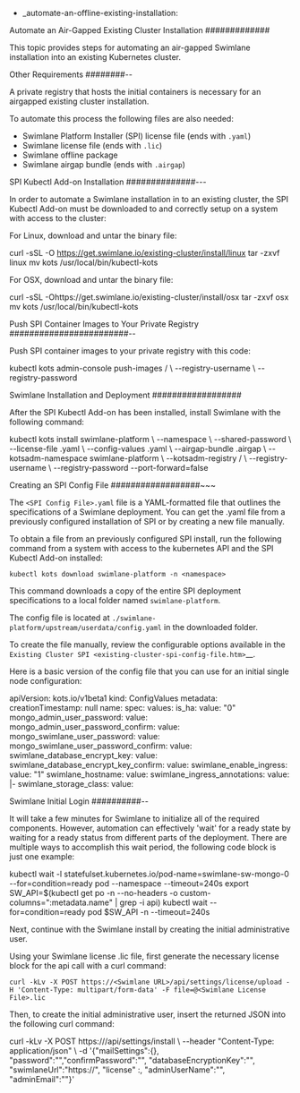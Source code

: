 - _automate-an-offline-existing-installation:

Automate an Air-Gapped Existing Cluster Installation
#############

This topic provides steps for automating an air-gapped Swimlane
installation into an existing Kubernetes cluster.

Other Requirements
########--

A private registry that hosts the initial containers is necessary for an
airgapped existing cluster installation.

To automate this process the following files are also needed:

-  Swimlane Platform Installer (SPI) license file (ends with `.yaml`)
-  Swimlane license file (ends with `.lic`)
-  Swimlane offline package
-  Swimlane airgap bundle (ends with `.airgap`)

SPI Kubectl Add-on Installation
##############---

In order to automate a Swimlane installation in to an existing cluster,
the SPI Kubectl Add-on must be downloaded to and correctly setup on a
system with access to the cluster:

For Linux, download and untar the binary file:

curl -sSL -O https://get.swimlane.io/existing-cluster/install/linux tar
-zxvf linux mv kots /usr/local/bin/kubectl-kots

For OSX, download and untar the binary file:

curl -sSL -Ohttps://get.swimlane.io/existing-cluster/install/osx tar
-zxvf osx mv kots /usr/local/bin/kubectl-kots

Push SPI Container Images to Your Private Registry
########################--

Push SPI container images to your private registry with this code:

kubectl kots admin-console push-images
<path-to-offline-installer-package>
<your-registry-endpoint>/<your-registry-name> \\ --registry-username
<your-registry-username> \\ --registry-password <your-registry-password>

Swimlane Installation and Deployment
##################

After the SPI Kubectl Add-on has been installed, install Swimlane with
the following command:

kubectl kots install swimlane-platform \\ --namespace <Namespace> \\
--shared-password <SPI Admin Console Password> \\ --license-file <SPI
License>.yaml \\ --config-values <SPI Config File>.yaml \\
--airgap-bundle <Swimlane Airgap Bundle>.airgap \\ --kotsadm-namespace
swimlane-platform \\ --kotsadm-registry
<your-registry-endpoint>/<your-registry-name> \\ --registry-username
<your-registry-username> \\ --registry-password <your-registry-password>
--port-forward=false

Creating an SPI Config File
##################~~~

The `<SPI Config File>.yaml` file is a YAML-formatted file that
outlines the specifications of a Swimlane deployment. You can get the
.yaml file from a previously configured installation of SPI or by
creating a new file manually.

To obtain a file from an previously configured SPI install, run the
following command from a system with access to the kubernetes API and
the SPI Kubectl Add-on installed:

`kubectl kots download swimlane-platform -n <namespace>`

This command downloads a copy of the entire SPI deployment
specifications to a local folder named `swimlane-platform`.

The config file is located at
`./swimlane-platform/upstream/userdata/config.yaml` in the downloaded
folder.

To create the file manually, review the configurable options available
in the `Existing Cluster SPI <existing-cluster-spi-config-file.htm>`__.

Here is a basic version of the config file that you can use for an
initial single node configuration:

apiVersion: kots.io/v1beta1 kind: ConfigValues metadata:
creationTimestamp: null name: <Swimlane Namespace> spec: values: is_ha:
value: "0" mongo_admin_user_password: value: <Base64 encoded string>
mongo_admin_user_password_confirm: value: <Base64 encoded string>
mongo_swimlane_user_password: value: <Base64 encoded string>
mongo_swimlane_user_password_confirm: value: <Base64 encoded string>
swimlane_database_encrypt_key: value: <Base64 encoded string>
swimlane_database_encrypt_key_confirm: value: <Base64 encoded string>
swimlane_enable_ingress: value: "1" swimlane_hostname: value: <Swimlane
Hostname> swimlane_ingress_annotations: value: \|- <Insert ingress
annotations here> <Insert ingress annotations here>
swimlane_storage_class: value: <Storage Class Name>

Swimlane Initial Login
##########--

It will take a few minutes for Swimlane to initialize all of the
required components. However, automation can effectively 'wait' for a
ready state by waiting for a ready status from different parts of the
deployment. There are multiple ways to accomplish this wait period, the
following code block is just one example:

kubectl wait -l statefulset.kubernetes.io/pod-name=swimlane-sw-mongo-0
--for=condition=ready pod --namespace <Swimlane Namespace>
--timeout=240s export SW_API=$(kubectl get po -n <NameSpace>
--no-headers -o custom-columns=":metadata.name" \| grep -i api) kubectl
wait --for=condition=ready pod $SW_API -n <NameSpace> --timeout=240s

Next, continue with the Swimlane install by creating the initial
administrative user.

Using your Swimlane license .lic file, first generate the necessary
license block for the api call with a curl command:

`curl -kLv -X POST https://<Swimlane URL>/api/settings/license/upload -H 'Content-Type: multipart/form-data' -F file=@<Swimlane License File>.lic`

Then, to create the initial administrative user, insert the returned
JSON into the following curl command:

curl -kLv -X POST https://<Swimlane URL>/api/settings/install \\
--header "Content-Type: application/json" \\ -d '{"mailSettings":{},
"password":"<Admin Password>","confirmPassword":"<Admin Password>",
"databaseEncryptionKey":"", "swimlaneUrl":"https://<Swimlane URL>",
"license" :<Generated JSON Data>, "adminUserName":"<Admin Username>",
"adminEmail":"<Admin Email>"}'
